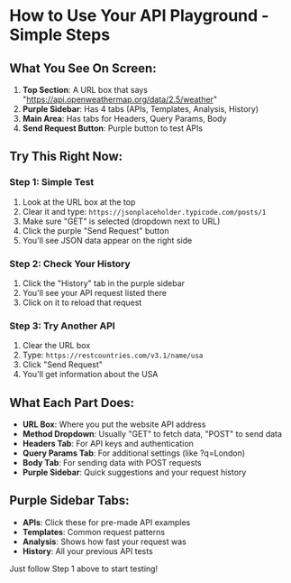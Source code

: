 # How to Use Your API Playground - Simple Steps

## What You See On Screen:

1. **Top Section**: A URL box that says "https://api.openweathermap.org/data/2.5/weather"
2. **Purple Sidebar**: Has 4 tabs (APIs, Templates, Analysis, History)
3. **Main Area**: Has tabs for Headers, Query Params, Body
4. **Send Request Button**: Purple button to test APIs

## Try This Right Now:

### Step 1: Simple Test
1. Look at the URL box at the top
2. Clear it and type: `https://jsonplaceholder.typicode.com/posts/1`
3. Make sure "GET" is selected (dropdown next to URL)
4. Click the purple "Send Request" button
5. You'll see JSON data appear on the right side

### Step 2: Check Your History
1. Click the "History" tab in the purple sidebar
2. You'll see your API request listed there
3. Click on it to reload that request

### Step 3: Try Another API
1. Clear the URL box
2. Type: `https://restcountries.com/v3.1/name/usa`
3. Click "Send Request"
4. You'll get information about the USA

## What Each Part Does:

- **URL Box**: Where you put the website API address
- **Method Dropdown**: Usually "GET" to fetch data, "POST" to send data
- **Headers Tab**: For API keys and authentication
- **Query Params Tab**: For additional settings (like ?q=London)
- **Body Tab**: For sending data with POST requests
- **Purple Sidebar**: Quick suggestions and your request history

## Purple Sidebar Tabs:
- **APIs**: Click these for pre-made API examples
- **Templates**: Common request patterns
- **Analysis**: Shows how fast your request was
- **History**: All your previous API tests

Just follow Step 1 above to start testing!